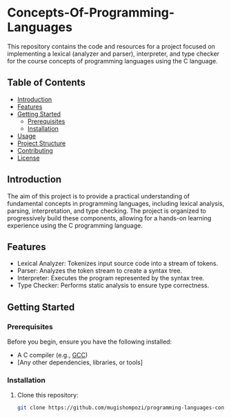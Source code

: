# Concepts-Of-Programming-Languages

This repository contains the code and resources for a project focused on implementing a lexical (analyzer and parser), interpreter, and type checker for the course concepts of programming languages using the C language.

## Table of Contents

- [Introduction](#introduction)
- [Features](#features)
- [Getting Started](#getting-started)
  - [Prerequisites](#prerequisites)
  - [Installation](#installation)
- [Usage](#usage)
- [Project Structure](#project-structure)
- [Contributing](#contributing)
- [License](#license)

## Introduction

The aim of this project is to provide a practical understanding of fundamental concepts in programming languages, including lexical analysis, parsing, interpretation, and type checking. The project is organized to progressively build these components, allowing for a hands-on learning experience using the C programming language.

## Features

- Lexical Analyzer: Tokenizes input source code into a stream of tokens.
- Parser: Analyzes the token stream to create a syntax tree.
- Interpreter: Executes the program represented by the syntax tree.
- Type Checker: Performs static analysis to ensure type correctness.

## Getting Started

### Prerequisites

Before you begin, ensure you have the following installed:

- A C compiler (e.g., [GCC](https://gcc.gnu.org/))
- [Any other dependencies, libraries, or tools]

### Installation

1. Clone this repository:

   ```bash
   git clone https://github.com/mugishompozi/programming-languages-concepts.git
